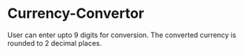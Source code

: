 # Currency-Convertor
User can enter upto 9 digits for conversion.
The converted currency is rounded to 2 decimal places.
